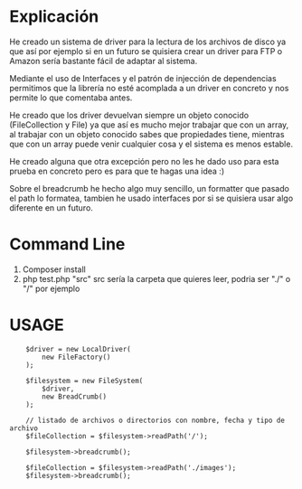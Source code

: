 # Explicación
He creado un sistema de driver para la lectura de los archivos
de disco ya que así por ejemplo si en un futuro se quisiera
crear un driver para FTP o Amazon sería bastante fácil
de adaptar al sistema.

Mediante el uso de Interfaces y el patrón de injección
de dependencias permitimos que la librería no esté acomplada
a un driver en concreto y nos permite lo que comentaba antes.

He creado que los driver devuelvan siempre un objeto 
conocido (FileCollection y File) ya que así es mucho mejor
trabajar que con un array, al trabajar con un objeto conocido
sabes que propiedades tiene, mientras que con un array
puede venir cualquier cosa y el sistema es menos estable.


He creado alguna que otra excepción pero no les he dado uso
para esta prueba en concreto pero es para que te hagas
una idea :)

Sobre el breadcrumb he hecho algo muy sencillo, un formatter
que pasado el path lo formatea, tambien he usado interfaces
por si se quisiera usar algo diferente en un futuro.

# Command Line
1) Composer install
2) php test.php "src" 
src sería la carpeta que quieres leer, podria ser "./" o "/" por ejemplo

# USAGE

```
    $driver = new LocalDriver(
        new FileFactory()
    );
    
    $filesystem = new FileSystem(
        $driver,
        new BreadCrumb()
    );
    
    // listado de archivos o directorios con nombre, fecha y tipo de archivo
    $fileCollection = $filesystem->readPath('/');
    
    $filesystem->breadcrumb();
   
    $fileCollection = $filesystem->readPath('./images');
    $filesystem->breadcrumb();
   
    
```